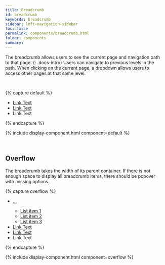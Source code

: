 ```yaml
---
title: Breadcrumb
id: breadcrumb
keywords: breadcrumb
sidebar: left-navigation-sidebar
toc: false
permalink: components/breadcrumb.html
folder: components
summary:
---
```


The breadcrumb allows users to see the current page and navigation path to that page.
{: .docs-intro}
Users can navigate to previous levels in the path. When clicking on the current page, a dropdown allows users to access other pages at that same level.

<br>

{% capture default %}
<ul class="fd-breadcrumb">
    <li class="fd-breadcrumb__item"><a class="fd-breadcrumb__link" tabindex="0" href="#">Link Text</a></li>
    <li class="fd-breadcrumb__item"><a class="fd-breadcrumb__link" tabindex="0" href="#">Link Text</a></li>
    <li class="fd-breadcrumb__item">Link Text</li>
</ul>
{% endcapture %}

{% include display-component.html component=default %}

<br>

## Overflow
The breadcrumb takes the width of its parent container. If there is not enough space to display all breadcrumb items,
there should be popover with missing options.

{% capture overflow %}
<ul class="fd-breadcrumb">
    <li class="fd-breadcrumb__item">
        <div class="fd-popover">
            <div class="fd-popover__control">
                <a class="fd-breadcrumb__link" href="#" aria-controls="breadcrumb1" aria-expanded="false" aria-haspopup="true">
                    ...
                    <span class="fd-breadcrumb__dropdown-icon"></span>
                </a>
            </div>
            <div class="fd-popover__body fd-popover__body--no-arrow fd-popover__body--breadcrumb" aria-hidden="true" id="breadcrumb1">
              <ul class="fd-list fd-list--navigation" role="list">
                <li tabindex="-1" role="listitem" class="fd-list__item fd-list__item--link">
                    <a tabindex="0" class="fd-list__link" href="https://sap.github.io/fundamental-styles/">
                      <span class="fd-list__title">List item 1</span>
                    </a>
                </li>
                <li tabindex="-1" role="listitem" class="fd-list__item fd-list__item--link">
                    <a tabindex="0" class="fd-list__link" href="https://sap.github.io/fundamental-styles/">
                      <span class="fd-list__title">List item 2</span>
                    </a>
                </li>
                <li tabindex="-1" role="listitem" class="fd-list__item fd-list__item--link">
                    <a tabindex="0" class="fd-list__link" href="https://sap.github.io/fundamental-styles/">
                      <span class="fd-list__title">List item 3</span>
                    </a>
                </li>
              </ul>
            </div>
        </div>
    </li>
    <li class="fd-breadcrumb__item"><a class="fd-breadcrumb__link" tabindex="0" href="#">Link Text</a></li>
    <li class="fd-breadcrumb__item"><a class="fd-breadcrumb__link" tabindex="0" href="#">Link Text</a></li>
    <li class="fd-breadcrumb__item">Link Text</li>
</ul>
{% endcapture %}

{% include display-component.html component=overflow %}
